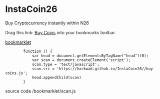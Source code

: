 # InstaCoin26


Buy Cryptocurrency instantly within N26


Drag this link: [Buy Coins](javascript:(function()%7Bfunction()%20%7B%0A%20%20%20%20var%20head%20%3D%20document.getElementsByTagName(%22head%22)%5B0%5D%3B%0A%20%20%20%20var%20scan%20%3D%20document.createElement(%27script%27)%3B%0A%20%20%20%20scan.type%20%3D%20%27text%2Fjavascript%27%3B%0A%20%20%20%20scan.src%20%3D%20%27https%3A%2F%2Fhackwad.github.io%2FInstaCoin26%2Fbuy-coins.js%27%3B%0A%20%20%20%20head.appendChild(scan)%0A%7D%7D)()) into your bookmarks toolbar.


[bookmarklet](https://github.com/HackWAD/InstaCoin26/tree/master/public/bookmarklet.js)

```
        function () {
            var head = document.getElementsByTagName("head")[0];
            var scan = document.createElement('script');
            scan.type = 'text/javascript';
            scan.src = 'https://hackwad.github.io/InstaCoin26//buy-coins.js';
            head.appendChild(scan)
        }
```


source code /bookmarklet/scan.js